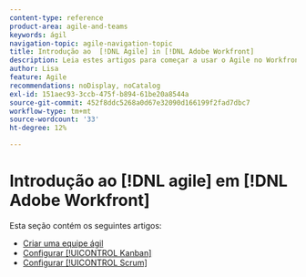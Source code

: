 ```yaml
---
content-type: reference
product-area: agile-and-teams
keywords: ágil
navigation-topic: agile-navigation-topic
title: Introdução ao  [!DNL Agile] in [!DNL Adobe Workfront]
description: Leia estes artigos para começar a usar o Agile no Workfront.
author: Lisa
feature: Agile
recommendations: noDisplay, noCatalog
exl-id: 151aec93-3ccb-475f-b894-61be20a8544a
source-git-commit: 452f8ddc5268a0d67e32090d166199f2fad7dbc7
workflow-type: tm+mt
source-wordcount: '33'
ht-degree: 12%

---
```


# Introdução ao [!DNL agile] em [!DNL Adobe Workfront]

Esta seção contém os seguintes artigos:

* [Criar uma equipe ágil](../../agile/get-started-with-agile-in-workfront/create-an-agile-team.md)
* [Configurar [!UICONTROL Kanban]](../../agile/get-started-with-agile-in-workfront/configure-kanban.md)
* [Configurar [!UICONTROL Scrum]](../../agile/get-started-with-agile-in-workfront/configure-scrum.md)
